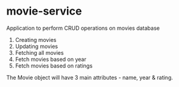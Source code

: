 # movie-service
Application to perform CRUD operations on movies database

1. Creating movies
2. Updating movies
3. Fetching all movies
4. Fetch movies based on year
5. Fetch movies based on ratings 

The Movie object will have 3 main attributes - name, year & rating.
